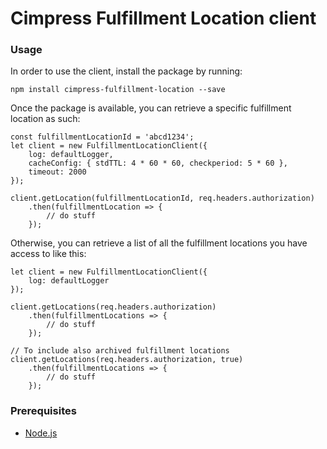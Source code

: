 # Cimpress Fulfillment Location client

### Usage
In order to use the client, install the package by running:
```
npm install cimpress-fulfillment-location --save
```

Once the package is available, you can retrieve a specific fulfillment location as such:
```
const fulfillmentLocationId = 'abcd1234';
let client = new FulfillmentLocationClient({
    log: defaultLogger,
    cacheConfig: { stdTTL: 4 * 60 * 60, checkperiod: 5 * 60 },
    timeout: 2000
});

client.getLocation(fulfillmentLocationId, req.headers.authorization)
    .then(fulfillmentLocation => {
        // do stuff
    });
```

Otherwise, you can retrieve a list of all the fulfillment locations you have access to like this:
```
let client = new FulfillmentLocationClient({
    log: defaultLogger
});

client.getLocations(req.headers.authorization)
    .then(fulfillmentLocations => {
        // do stuff
    });

// To include also archived fulfillment locations
client.getLocations(req.headers.authorization, true)
    .then(fulfillmentLocations => {
        // do stuff
    });

```

### Prerequisites
* [Node.js](https://nodejs.org/en/)
